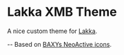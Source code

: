 # Lakka XMB Theme

A nice custom theme for [Lakka](https://www.lakka.tv).

--
Based on [BAXYs NeoActive icons](https://github.com/baxysquare/baxy-retroarch-themes).

